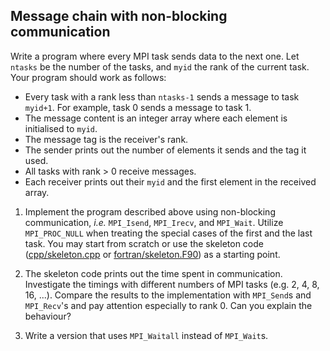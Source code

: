 ## Message chain with non-blocking communication

Write a program where every MPI task sends data to the next one.
Let `ntasks` be the number of the tasks, and `myid` the rank of the
current task. Your program should work as follows:

- Every task with a rank less than `ntasks-1` sends a message to task
  `myid+1`. For example, task 0 sends a message to task 1.
- The message content is an integer array where each element is initialised to
  `myid`.
- The message tag is the receiver's rank.
- The sender prints out the number of elements it sends and the tag it used.
- All tasks with rank > 0 receive messages.
- Each receiver prints out their `myid` and the first element in the
  received array.

1. Implement the program described above using non-blocking communication, *i.e.*
   `MPI_Isend`, `MPI_Irecv`, and `MPI_Wait`. Utilize
   `MPI_PROC_NULL` when treating the special cases of
   the first and the last task.
    You may start from scratch or use the skeleton code
   ([cpp/skeleton.cpp](cpp/skeleton.cpp) or
   [fortran/skeleton.F90](fortran/skeleton.F90))
   as a starting point.

2. The skeleton code prints out the time spent in communication.
   Investigate the timings with different numbers of MPI tasks
   (e.g. 2, 4, 8, 16, ...). Compare the results to the implementation with
   `MPI_Send`s and `MPI_Recv`'s and pay attention
   especially to rank 0. Can you explain the behaviour?

3. Write a version that uses `MPI_Waitall` instead of `MPI_Wait`s.
